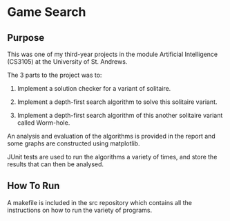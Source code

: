 # Game Search 

## Purpose

This was one of my third-year projects in the module Artificial Intelligence (CS3105) at the University of St. Andrews.

The 3 parts to the project was to:

1. Implement a solution checker for a variant of solitaire.

2. Implement a depth-first search algorithm to solve this solitaire variant.

3. Implement a depth-first search algorithm of this another solitaire variant called Worm-hole.

An analysis and evaluation of the algorithms is provided in the report and some graphs are constructed using matplotlib. 

JUnit tests are used to run the algorithms a variety of times, and store the results that can then be analysed.

## How To Run

A makefile is included in the src repository which contains all the instructions on how to run the variety  of programs.




